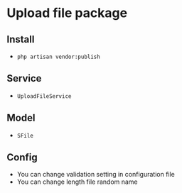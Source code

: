 # Upload file package

## Install
- `php artisan vendor:publish`
## Service
- `UploadFileService`
## Model
- `SFile`
## Config
- You can change validation setting in configuration file
- You can change length file random name